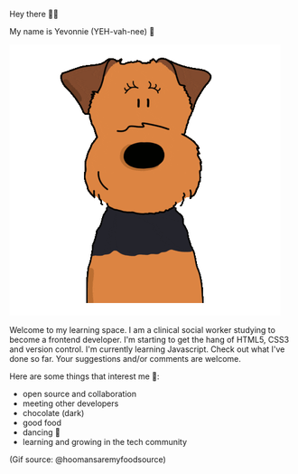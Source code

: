 Hey there 👋🏾 

My name is Yevonnie (YEH-vah-nee) 🙂

![dog waving hello](hello-dog.gif)

Welcome to my learning space. I am a clinical social worker studying to become a frontend developer. I'm starting to get the hang of HTML5, CSS3 and version control. I'm currently learning Javascript. Check out what I've done so far. Your suggestions and/or comments are welcome.

Here are some things that interest me 🙂: 

- open source and collaboration
- meeting other developers
- chocolate (dark)
- good food 
- dancing 💃 
- learning and growing in the tech community

(Gif source: @hoomansaremyfoodsource)
